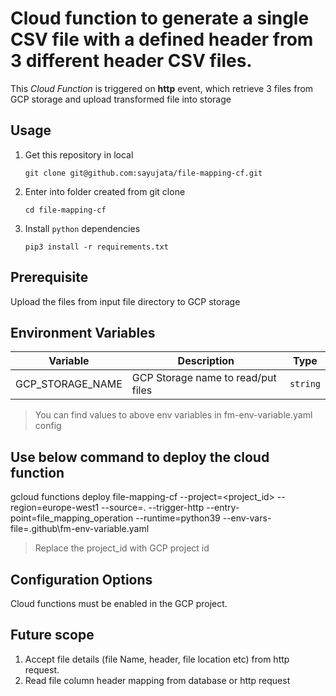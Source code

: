 # Cloud function to generate a single CSV file with a defined header from 3 different header CSV files.

This _Cloud Function_ is triggered on **http** event, which retrieve 3 files from GCP storage and upload transformed file into storage

## Usage

1. Get this repository in local

   ```shell
   git clone git@github.com:sayujata/file-mapping-cf.git
   ```

2. Enter into folder created from git clone

   ```shell
   cd file-mapping-cf
   ```

3. Install `python` dependencies
   ```shell
   pip3 install -r requirements.txt
   ```
   
## Prerequisite

Upload the files from input file directory to GCP storage

## Environment Variables

| Variable         | Description                        | Type     |
| ---------------- | ---------------------------------- | -------- |
| GCP_STORAGE_NAME | GCP Storage name to read/put files | `string` |

> You can find values to above env variables in fm-env-variable.yaml config

## Use below command to deploy the cloud function

gcloud functions deploy file-mapping-cf --project=<project_id> --region=europe-west1 --source=. --trigger-http --entry-point=file_mapping_operation --runtime=python39 --env-vars-file=.github\fm-env-variable.yaml
> Replace the project_id with GCP project id

## Configuration Options

Cloud functions must be enabled in the GCP project.

## Future scope

1. Accept file details (file Name, header, file location etc) from http request.
2. Read file column header mapping from database or http request
